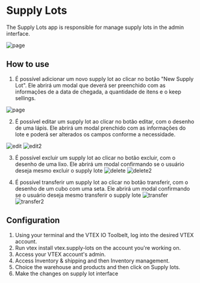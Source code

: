 # Supply Lots

The Supply Lots app is responsible for manage supply lots in the admin interface.

![page](../master/docs/images/page.png)

## How to use

1. É possível adicionar um novo supply lot ao clicar no botão "New Supply Lot". Ele abrirá um modal que deverá ser preenchido com as informações de a data de chegada, a quantidade de itens e o keep sellings. 

![page](../master/docs/images/add.png)

2. É possível editar um supply lot ao clicar no botão editar, com o desenho de uma lápis. Ele abrirá um modal prenchido com as informações do lote e poderá ser alterados os campos conforme a necessidade. 

![edit](../master/docs/images/edit.png)
![edit2](../master/docs/images/edit2.png)

3. É possível excluir um supply lot ao clicar no botão excluir, com o desenho de uma lixo. Ele abrirá um modal confirmando se o usuário deseja mesmo excluir o supply lote
![delete](../master/docs/images/delete.png)
![delete2](../master/docs/images/delete2.png)

4. É possível transferir um supply lot ao clicar no botão transferir, com o desenho de um cubo com uma seta. Ele abrirá um modal confirmando se o usuário deseja mesmo transferir o supply lote
![transfer](../master/docs/images/transfer.png)
![transfer2](../master/docs/images/transfer2.png)

## Configuration

1. Using your terminal and the VTEX IO Toolbelt, log into the desired VTEX account.
2. Run vtex install vtex.supply-lots on the account you're working on.
3. Access your VTEX account's admin.
4. Access Inventory & shipping and then Inventory management.
5. Choice the warehouse and products and then click on Supply lots.
6. Make the changes on supply lot interface